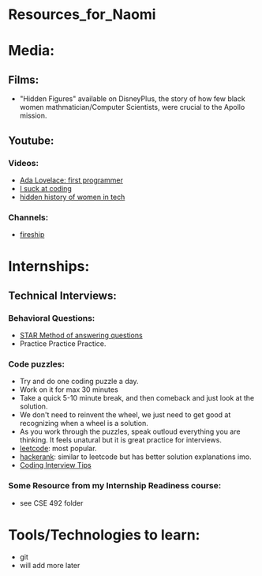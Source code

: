 # Resources_for_Naomi

# Media:
## Films:
- "Hidden Figures" available on DisneyPlus, the story of how few black women mathmatician/Computer Scientists, were crucial to the Apollo mission.

## Youtube:
### Videos:
  - [Ada Lovelace: first programmer](https://www.youtube.com/watch?v=1QQ3gWmd20s&ab_channel=TEDxTalks)
  - [I suck at coding](https://youtu.be/GvBgPBVcjEM)
  - [hidden history of women in tech](https://www.youtube.com/watch?v=7YPlrs9-IVM&ab_channel=TEDArchive)
### Channels:
  - [fireship](https://www.youtube.com/c/Fireship)


# Internships:
## Technical Interviews:
### Behavioral Questions:
  - [STAR Method of answering questions](https://www.indeed.com/career-advice/interviewing/how-to-use-the-star-interview-response-technique)
  - Practice Practice Practice.
### Code puzzles:
  - Try and do one coding puzzle a day.
  - Work on it for max 30 minutes
  - Take a quick 5-10 minute break, and then comeback and just look at the solution.
  -  We don't need to reinvent the wheel, we just need to get good at recognizing when a wheel is a solution.
  -  As you work through the puzzles, speak outloud everything you are thinking. It feels unatural but it is great practice for interviews.
  - [leetcode](https://leetcode.com/): most popular.
  - [hackerank](https://www.hackerrank.com/): similar to leetcode but has better solution explanations imo.
  - [Coding Interview Tips](https://www.freecodecamp.org/news/coding-interviews-for-dummies-5e048933b82b/)
### Some Resource from my Internship Readiness course:
  - see CSE 492 folder



# Tools/Technologies to learn:
- git
- will add more later

